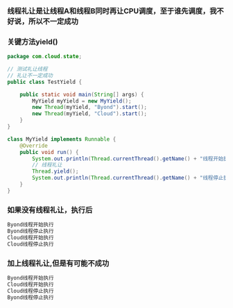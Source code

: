 ### 线程礼让是让线程A和线程B同时再让CPU调度，至于谁先调度，我不好说，所以不一定成功

### 关键方法yield()

```java
package com.cloud.state;

// 测试礼让线程
// 礼让不一定成功
public class TestYield {

    public static void main(String[] args) {
        MyYield myYield = new MyYield();
        new Thread(myYield, "Byond").start();
        new Thread(myYield, "Cloud").start();
    }
}

class MyYield implements Runnable {
    @Override
    public void run() {
        System.out.println(Thread.currentThread().getName() + "线程开始执行");
        // 线程礼让
        Thread.yield();
        System.out.println(Thread.currentThread().getName() + "线程停止执行");
    }
}

```

### 如果没有线程礼让，执行后

```java
Byond线程开始执行
Byond线程停止执行
Cloud线程开始执行
Cloud线程停止执行
```

### 加上线程礼让,但是有可能不成功

```java
Byond线程开始执行
Cloud线程开始执行
Cloud线程停止执行
Byond线程停止执行
```

